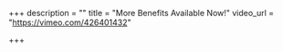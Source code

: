 +++
description = ""
title = "More Benefits Available Now!"
video_url = "https://vimeo.com/426401432"

+++
